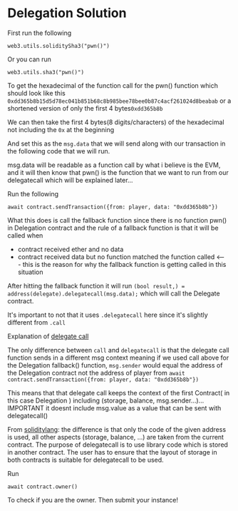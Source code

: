 # Delegation Solution

First run the following
```
web3.utils.soliditySha3("pwn()")
```
Or you can run 
``` 
web3.utils.sha3("pwn()")
```
To get the hexadecimal of the function call for the pwn() function which should look like this ```0xdd365b8b15d5d78ec041b851b68c8b985bee78bee0b87c4acf261024d8beabab``` or a shortened version of only the first 4 bytes```0xdd365b8b```

We can then take the first 4 bytes(8 digits/characters) of the hexadecimal not including the ```0x``` at the beginning

And set this as the ```msg.data``` that we will send along with our transaction in the following code that we will run. 

msg.data will be readable as a function call by what i believe is the EVM, and it will then know that pwn() is the function that we want to run from our delegatecall which will be explained later...

Run the following

```
await contract.sendTransaction({from: player, data: "0xdd365b8b"})
``` 
What this does is call the fallback function since there is no function pwn() in Delegation contract and the rule of a fallback function is that it will be called when
* contract received ether and no data
* contract received data but no function matched the function called <--- this is the reason for why the fallback function is getting called in this situation

 After hitting the fallback function it will run ```(bool result,) = address(delegate).delegatecall(msg.data);``` which will call the Delegate contract.

 It's important to not that it uses ```.delegatecall``` here since it's slightly different from ```.call``` 

Explanation of [delegate call](https://docs.soliditylang.org/en/v0.8.0/types.html?highlight=delegatecall#members-of-addresses)

The only difference between ```call``` and ```delegatecall``` is that the delegate call function sends in a different msg context meaning if we used call above for the Delegation fallback() function, ```msg.sender``` would equal the address of the Delegation contract not the address of player from ```await contract.sendTransaction({from: player, data: "0xdd365b8b"})``` 

This means that that delegate call keeps the context of the first Contract( in this case Delegation ) including (storage, balance, msg.sender...)... IMPORTANT it doesnt include msg.value as a value that can be sent with delegatecall()

From [soliditylang](https://docs.soliditylang.org/en/v0.8.0/types.html?highlight=delegatecall#members-of-addresses): the difference is that only the code of the given address is used, all other aspects (storage, balance, …) are taken from the current contract. The purpose of delegatecall is to use library code which is stored in another contract. The user has to ensure that the layout of storage in both contracts is suitable for delegatecall to be used.

Run 
```
await contract.owner()
``` 
To check if you are the owner. Then submit your instance!